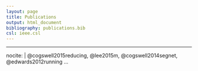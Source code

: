 ```yaml
---
layout: page
title: Publications
output: html_document
bibliography: publications.bib
csl: ieee.csl
---
```


---
nocite: |
    @cogswell2015reducing,
    @lee2015m,
    @cogswell2014segnet,
    @edwards2012running
...
